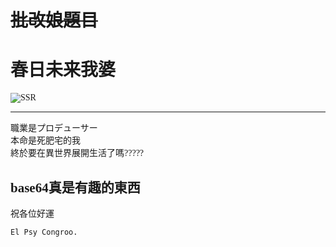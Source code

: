 <font face="微軟正黑體">

# ~~批改娘題目~~

# 春日未来我婆

![SSR](https://i.imgur.com/qL9Kix9.jpg)

-----------------------------------------

職業是プロデューサー  
本命是死肥宅的我  
終於要在異世界展開生活了嗎?????  

## base64真是有趣的東西

祝各位好運  

    El Psy Congroo.

</font>
